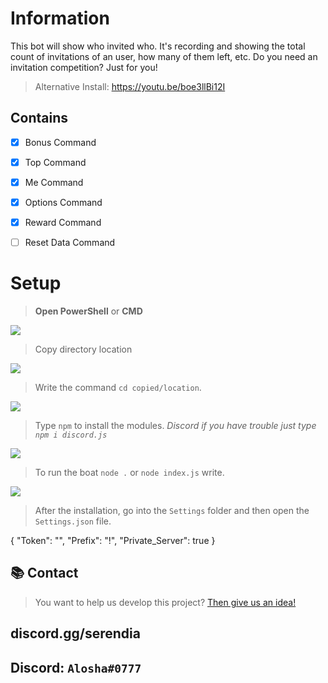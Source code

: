 # Information
This bot will show who invited who. It's recording and showing the total count of invitations of an user, how many of them left, etc. Do you need an invitation competition? Just for you!



> Alternative Install: https://youtu.be/boe3llBi12I

## Contains
- [x] Bonus Command
- [x] Top Command
- [x] Me Command
- [x] Options Command
- [x] Reward Command
- [ ] Reset Data Command



# Setup
> **Open PowerShell** or  **CMD** 

![](https://resimler.aloshaplugins.com/resim/x0ji7lewur.png?raw=true)

> Copy directory location

![](https://resimler.aloshaplugins.com/resim/ui484umb6c.png?raw=true)

> Write the command `cd copied/location`. 

![](https://resimler.aloshaplugins.com/resim/quzzwrqbnt.png?raw=true)

> Type `npm` to install the modules. *Discord if you have trouble just type `npm i discord.js`*

![](https://resimler.aloshaplugins.com/resim/rvzrqt9mcm.png?raw=true "")

> To run the boat `node .` or `node index.js` write.

![](https://resimler.aloshaplugins.com/resim/gdzy93hcqq.png?raw=true "")

> After the installation, go into the `Settings` folder and then open the `Settings.json` file.

{
    "Token": "",
    "Prefix": "!",
    "Private_Server": true
}



## 📚 Contact
> You want to help us develop this project? [Then give us an idea!](https://github.com/serendiasquad/invite-manager/pulls)



## discord.gg/serendia
## Discord: `Alosha#0777`
